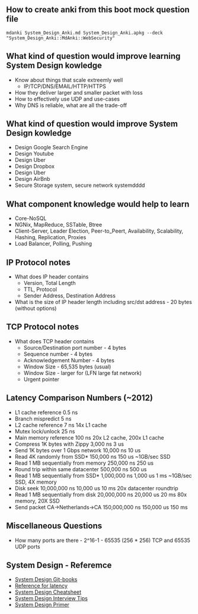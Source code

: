## How to create anki from this boot mock question file

```
mdanki System_Design_Anki.md System_Design_Anki.apkg --deck "System_Design_Anki::MdAnki::WebSecurity"
```


## What kind of question would improve learning System Design kowledge

* Know about things that scale extreemly well
  * IP/TCP/DNS/EMAIL/HTTP/HTTPS
* How they deliver larger and smaller packet with loss
* How to effectively use UDP and use-cases
* Why DNS is reliable, what are all the trade-off

## What kind of question would improve System Design kowledge

* Design Google Search Engine
* Design Youtube
* Design Uber
* Design Dropbox
* Design Uber
* Design AirBnb
* Secure Storage system, secure network systemdddd


## What component knowledge would help to learn

* Core-NoSQL
* NGNix, MapReduce, SSTable, Btree
* Client-Server, Leader Election, Peer-to_Peert, Availability, Scalability, Hashing, Replication, Proxies
* Load Balancer, Polling, Pushing

## IP Protocol notes

* What does IP header contains
  * Version, Total Length
  * TTL, Protocol
  * Sender Address, Destination Address
* What is the size of IP header length including src/dst address - 20 bytes (without options)

## TCP Protocol notes

* What does TCP header contains
  * Source/Destination port number - 4 bytes
  * Sequence number - 4 bytes
  * Acknowledgement Number - 4 bytes
  * Window Size - 65,535 bytes (usual)
  * Window Size - larger for (LFN large fat network)
  * Urgent pointer 


## Latency Comparison Numbers (~2012)

* L1 cache reference                           0.5 ns
* Branch mispredict                            5   ns
* L2 cache reference                           7   ns                      14x L1 cache
* Mutex lock/unlock                           25   ns
* Main memory reference                      100   ns                      20x L2 cache, 200x L1 cache
* Compress 1K bytes with Zippy             3,000   ns        3 us
* Send 1K bytes over 1 Gbps network       10,000   ns       10 us
* Read 4K randomly from SSD*             150,000   ns      150 us          ~1GB/sec SSD
* Read 1 MB sequentially from memory     250,000   ns      250 us
* Round trip within same datacenter      500,000   ns      500 us
* Read 1 MB sequentially from SSD*     1,000,000   ns    1,000 us    1 ms  ~1GB/sec SSD, 4X memory
* Disk seek                           10,000,000   ns   10,000 us   10 ms  20x datacenter roundtrip
* Read 1 MB sequentially from disk    20,000,000   ns   20,000 us   20 ms  80x memory, 20X SSD
* Send packet CA->Netherlands->CA    150,000,000   ns  150,000 us  150 ms

## Miscellaneous Questions

* How many ports are there - 2^16-1 - 65535 (256  * 256) TCP and 65535 UDP ports

## System Design - Referemce

* [System Design Git-books](https://aaronice.gitbook.io/system-design/)
* [Reference for latency](https://gist.github.com/jboner/2841832)
* [System Design Cheatsheet](https://gist.github.com/vasanthk/485d1c25737e8e72759f)
* [System Design Interview Tips](https://github.com/checkcheckzz/system-design-interview)
* [System Design Primer](https://github.com/donnemartin/system-design-primer)